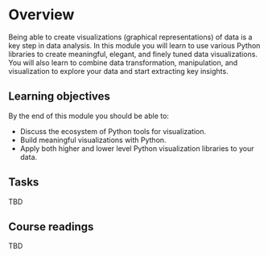 # Overview

Being able to create visualizations (graphical representations) of data is a key step in data analysis. In this module you will learn to use various Python libraries to create meaningful, elegant, and finely tuned data visualizations. You will also learn to combine data transformation, manipulation, and visualization to explore your data and start extracting key insights.

## Learning objectives

By the end of this module you should be able to:

- Discuss the ecosystem of Python tools for visualization.
- Build meaningful visualizations with Python.
- Apply both higher and lower level Python visualization libraries to your data.


## Tasks

TBD

## Course readings

TBD
